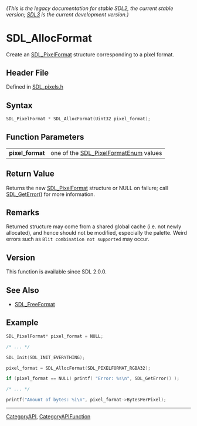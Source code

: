 ###### (This is the legacy documentation for stable SDL2, the current stable version; [SDL3](https://wiki.libsdl.org/SDL3/) is the current development version.)
# SDL_AllocFormat

Create an [SDL_PixelFormat](SDL_PixelFormat) structure corresponding to a pixel format.

## Header File

Defined in [SDL_pixels.h](https://github.com/libsdl-org/SDL/blob/SDL2/include/SDL_pixels.h)

## Syntax

```c
SDL_PixelFormat * SDL_AllocFormat(Uint32 pixel_format);

```

## Function Parameters

|                      |                                                              |
| -------------------- | ------------------------------------------------------------ |
| **pixel_format**     | one of the [SDL_PixelFormatEnum](SDL_PixelFormatEnum) values |

## Return Value

Returns the new [SDL_PixelFormat](SDL_PixelFormat) structure or NULL on
failure; call [SDL_GetError](SDL_GetError)() for more information.

## Remarks

Returned structure may come from a shared global cache (i.e. not newly
allocated), and hence should not be modified, especially the palette. Weird
errors such as `Blit combination not supported` may occur.

## Version

This function is available since SDL 2.0.0.

## See Also

- [SDL_FreeFormat](SDL_FreeFormat)


## Example

```c
SDL_PixelFormat* pixel_format = NULL;

/* ... */

SDL_Init(SDL_INIT_EVERYTHING);

pixel_format = SDL_AllocFormat(SDL_PIXELFORMAT_RGBA32);

if (pixel_format == NULL) printf( "Error: %s\n", SDL_GetError() );

/* ... */

printf("Amount of bytes: %i\n", pixel_format->BytesPerPixel);

```

----
[CategoryAPI](CategoryAPI), [CategoryAPIFunction](CategoryAPIFunction)

